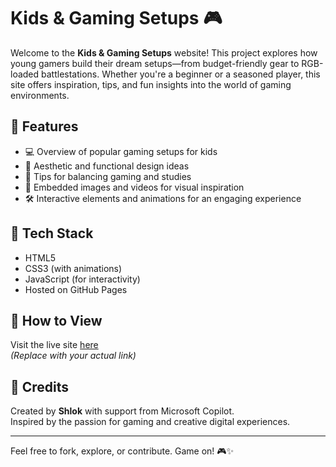 # Kids & Gaming Setups 🎮

Welcome to the **Kids & Gaming Setups** website! This project explores how young gamers build their dream setups—from budget-friendly gear to RGB-loaded battlestations. Whether you're a beginner or a seasoned player, this site offers inspiration, tips, and fun insights into the world of gaming environments.

## 🌟 Features

- 💻 Overview of popular gaming setups for kids
- 🎨 Aesthetic and functional design ideas
- 🧠 Tips for balancing gaming and studies
- 📸 Embedded images and videos for visual inspiration
- 🛠️ Interactive elements and animations for an engaging experience

## 🚀 Tech Stack

- HTML5
- CSS3 (with animations)
- JavaScript (for interactivity)
- Hosted on GitHub Pages

## 📂 How to View

Visit the live site [here](https://your-github-username.github.io/project-name)  
*(Replace with your actual link)*

## 🙌 Credits

Created by **Shlok** with support from Microsoft Copilot.  
Inspired by the passion for gaming and creative digital experiences.

---

Feel free to fork, explore, or contribute. Game on! 🎮✨
